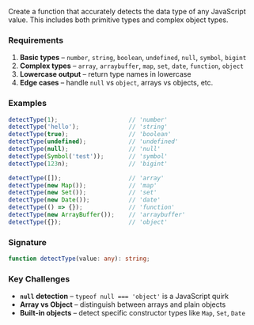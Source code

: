Create a function that accurately detects the data type of any JavaScript value. This includes both primitive types and complex object types.

### Requirements

1. **Basic types** – `number`, `string`, `boolean`, `undefined`, `null`, `symbol`, `bigint`
2. **Complex types** – `array`, `arraybuffer`, `map`, `set`, `date`, `function`, `object`
3. **Lowercase output** – return type names in lowercase
4. **Edge cases** – handle `null` vs `object`, arrays vs objects, etc.

### Examples

```js
detectType(1);                    // 'number'
detectType('hello');              // 'string'
detectType(true);                 // 'boolean'
detectType(undefined);            // 'undefined'
detectType(null);                 // 'null'
detectType(Symbol('test'));       // 'symbol'
detectType(123n);                 // 'bigint'

detectType([]);                   // 'array'
detectType(new Map());            // 'map'
detectType(new Set());            // 'set'
detectType(new Date());           // 'date'
detectType(() => {});             // 'function'
detectType(new ArrayBuffer());    // 'arraybuffer'
detectType({});                   // 'object'
```

### Signature

```ts
function detectType(value: any): string;
```

### Key Challenges

- **`null` detection** – `typeof null === 'object'` is a JavaScript quirk
- **Array vs Object** – distinguish between arrays and plain objects
- **Built-in objects** – detect specific constructor types like `Map`, `Set`, `Date`
